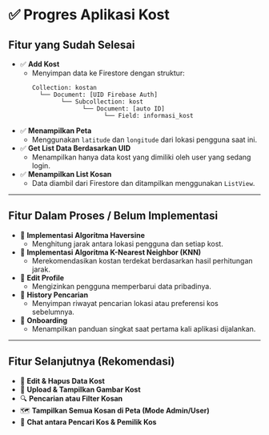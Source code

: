 # ✅ Progres Aplikasi Kost

## Fitur yang Sudah Selesai

- ✅ **Add Kost**
  - Menyimpan data ke Firestore dengan struktur:
    ```
    Collection: kostan
      └── Document: [UID Firebase Auth]
            └── Subcollection: kost
                  └── Document: [auto ID]
                        └── Field: informasi_kost
    ```
- ✅ **Menampilkan Peta**
  - Menggunakan `latitude` dan `longitude` dari lokasi pengguna saat ini.
- ✅ **Get List Data Berdasarkan UID**
  - Menampilkan hanya data kost yang dimiliki oleh user yang sedang login.
- ✅ **Menampilkan List Kosan**
  - Data diambil dari Firestore dan ditampilkan menggunakan `ListView`.

---

## Fitur Dalam Proses / Belum Implementasi

- 🔄 **Implementasi Algoritma Haversine**
  - Menghitung jarak antara lokasi pengguna dan setiap kost.
- 🔄 **Implementasi Algoritma K-Nearest Neighbor (KNN)**
  - Merekomendasikan kostan terdekat berdasarkan hasil perhitungan jarak.
- 🔄 **Edit Profile**
  - Mengizinkan pengguna memperbarui data pribadinya.
- 🔄 **History Pencarian**
  - Menyimpan riwayat pencarian lokasi atau preferensi kos sebelumnya.
- 🔄 **Onboarding**
  - Menampilkan panduan singkat saat pertama kali aplikasi dijalankan.

---

## Fitur Selanjutnya (Rekomendasi)

- 🔄 **Edit & Hapus Data Kost**
- 📸 **Upload & Tampilkan Gambar Kost**
- 🔍 **Pencarian atau Filter Kosan**
- 🗺️ **Tampilkan Semua Kosan di Peta (Mode Admin/User)**
- 💬 **Chat antara Pencari Kos & Pemilik Kos**
